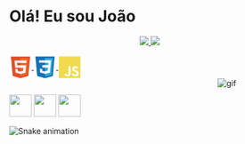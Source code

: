 # Olá! Eu sou João


<div align=center>
  <a href="https://github.com/Hanter-byte">
   <img height="180em" src="https://github-readme-stats.vercel.app/api?username=Hanter-byte&show_icons=true&theme=dracula&include_all_commits=true&count_private=true" />
   <img height="180em" src="https://github-readme-stats.vercel.app/api/top-langs/?username=Hanter-byte&layout=compact&langs_count=16&theme=dracula" />
</div>
    
  <div style="display: inline_block"><br>
  <img align="center" alt="Joõa-HTML" height="40" width="40" src="https://raw.githubusercontent.com/devicons/devicon/master/icons/html5/html5-original.svg">
  <img align="center" alt="João-CSS" height="40" width="40" src="https://raw.githubusercontent.com/devicons/devicon/master/icons/css3/css3-original.svg">
  <img align="center" alt="João-Js" height="40" width="40" src="https://raw.githubusercontent.com/devicons/devicon/master/icons/javascript/javascript-plain.svg">
  </div>
  <img align="right" alt="gif" src="https://c.tenor.com/y2JXkY1pXkwAAAAC/cat-computer.gif" height="130" width="130">
  
  ##
  
</div> 
  
  <div>
  <a href="https://instagram.com/joaonogsilva" target="_blank"><img src="https://image.flaticon.com/icons/png/512/1419/1419499.png" height="40" width="40" target="_blank"></a>
 <a href="https://www.linkedin.com/in/jo%C3%A3o-pedro-nogueira-538942192/" target="_blank"><img src="https://image.flaticon.com/icons/png/512/1384/1384874.png" height="40" width="40" target="_blank"></a> 
  <a href = "mailto:jp663687@gmail.com"><img src="https://img-premium.flaticon.com/png/512/2374/premium/2374447.png?token=exp=1631651094~hmac=d04c939be2c332d06534fb3d4525bacb" height="40" width="40" target="_blank"></a>
  
 ![Snake animation](https://github.com/Hanter-byte/Hanter-byte/blob/output/github-contribution-grid-snake.svg)
</div>
  
